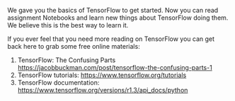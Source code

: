 We gave you the basics of TensorFlow to get started. Now you can read assignment Notebooks and learn new things about TensorFlow doing them. We believe this is the best way to learn it.

If you ever feel that you need more reading on TensorFlow you can get back here to grab some free online materials:

1. TensorFlow: The Confusing Parts https://jacobbuckman.com/post/tensorflow-the-confusing-parts-1
2. TensorFlow tutorials: https://www.tensorflow.org/tutorials
3. TensorFlow documentation: https://www.tensorflow.org/versions/r1.3/api_docs/python